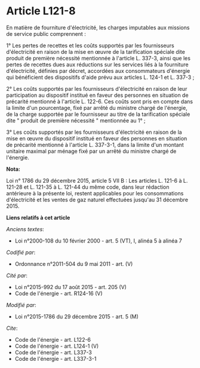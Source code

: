 # Article L121-8

En matière de fourniture d'électricité, les charges imputables aux missions de service public comprennent : 

1° Les pertes de recettes et les coûts supportés par les fournisseurs d'électricité en raison de la mise en œuvre de la
tarification spéciale dite produit de première nécessité mentionnée à l'article L. 337-3, ainsi que les pertes de recettes
dues aux réductions sur les services liés à la fourniture d'électricité, définies par décret, accordées aux consommateurs
d'énergie qui bénéficient des dispositifs d'aide prévu aux articles L. 124-1 et L. 337-3 ; 

2° Les coûts supportés par les fournisseurs d'électricité en raison de leur participation au dispositif institué en faveur
des personnes en situation de précarité mentionné à l'article L. 122-6. Ces coûts sont pris en compte dans la limite d'un
pourcentage, fixé par arrêté du ministre chargé de l'énergie, de la charge supportée par le fournisseur au titre de la
tarification spéciale dite " produit de première nécessité " mentionnée au 1° ; 

3° Les coûts supportés par les fournisseurs d'électricité en raison de la mise en œuvre du dispositif institué en faveur des
personnes en situation de précarité mentionné à l'article L. 337-3-1, dans la limite d'un montant unitaire maximal par ménage
fixé par un arrêté du ministre chargé de l'énergie.

**Nota:**

Loi n° 1786 du 29 décembre 2015, article 5 VII B : Les articles L. 121-6 à L. 121-28 et L. 121-35 à L. 121-44 du même code,
dans leur rédaction antérieure à la présente loi, restent applicables pour les consommations d'électricité et les ventes de
gaz naturel effectuées jusqu'au 31 décembre 2015.

**Liens relatifs à cet article**

_Anciens textes_:

  - Loi n°2000-108 du 10 février 2000 - art. 5 (VT), I, alinéa 5 à alinéa 7

_Codifié par_:

  - Ordonnance n°2011-504 du 9 mai 2011 - art. (V)

_Cité par_:

  - Loi n°2015-992 du 17 août 2015 - art. 205 (V)
  - Code de l'énergie - art. R124-16 (V)

_Modifié par_:

  - Loi n°2015-1786 du 29 décembre 2015 - art. 5 (M)

_Cite_:

  - Code de l'énergie - art. L122-6
  - Code de l'énergie - art. L124-1 (V)
  - Code de l'énergie - art. L337-3
  - Code de l'énergie - art. L337-3-1
